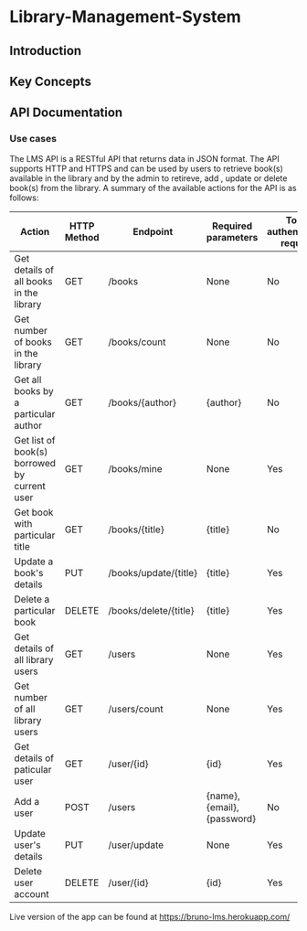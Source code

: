 # Library-Management-System

## Introduction

## Key Concepts 

## API Documentation
### Use cases
The LMS API is a RESTful API that returns data in JSON format. The API supports HTTP and HTTPS and can be used by users to retrieve book(s) available in the library and by the admin to retireve, add , update or delete book(s) from the library.
A summary of the available actions for the API is as follows:

| Action | HTTP Method | Endpoint | Required parameters | Token authentication required | Restricted to admin user only |
| --- | --- | --- | --- | --- | --- |
| Get details of all books in the library | GET | /books | None | No | No |
| Get number of books in the library | GET | /books/count | None | No | No |
| Get all books by a particular author | GET | /books/{author} | {author} | No | No |
| Get list of book(s) borrowed by current user | GET | /books/mine | None | Yes | No |
| Get book with particular title | GET | /books/{title} | {title} | No | No |
| Update a book's details | PUT | /books/update/{title} | {title} | Yes | Yes |
| Delete a particular book | DELETE | /books/delete/{title} | {title} | Yes | Yes |
| Get details of all library users | GET | /users | None | Yes | Yes |
| Get number of all library users | GET | /users/count | None | Yes | Yes |
| Get details of paticular user | GET | /user/{id} | {id} | Yes | Yes |
| Add a user | POST | /users | {name}, {email}, {password} | No | No |
| Update user's details | PUT | /user/update | None | Yes | No |
| Delete user account| DELETE | /user/{id} | {id} | Yes | Yes |



Live version of the app can be found at https://bruno-lms.herokuapp.com/